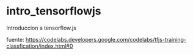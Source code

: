 # intro_tensorflowjs
Introduccion a tensorflow.js

fuente: https://codelabs.developers.google.com/codelabs/tfjs-training-classfication/index.html#0
